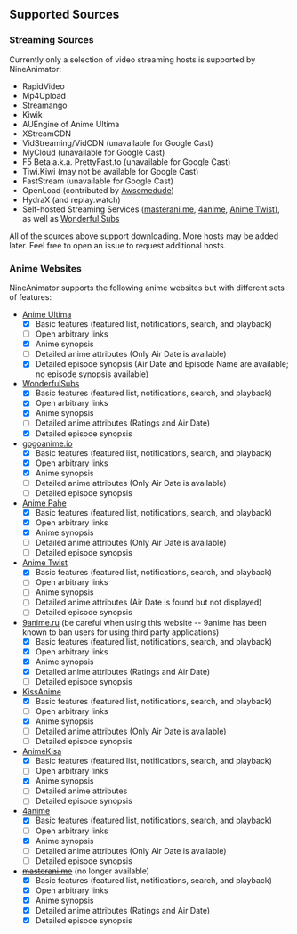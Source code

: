 ## Supported Sources

### Streaming Sources

Currently only a selection of video streaming hosts is supported by NineAnimator:

- RapidVideo
- Mp4Upload
- Streamango
- Kiwik
- AUEngine of Anime Ultima
- XStreamCDN
- VidStreaming/VidCDN (unavailable for Google Cast)
- MyCloud (unavailable for Google Cast)
- F5 Beta a.k.a. PrettyFast.to (unavailable for Google Cast)
- Tiwi.Kiwi (may not be available for Google Cast)
- FastStream (unavailable for Google Cast)
- OpenLoad (contributed by [Awsomedude](https://github.com/SuperMarcus/NineAnimator/commit/8d1c0fc196c04c0ca30c6d3b8281ea88b54ab08a))
- HydraX (and replay.watch)
- Self-hosted Streaming Services ([masterani.me](//masterani.me), [4anime](//4anime.to), [Anime Twist](//twist.moe)), as well as [Wonderful Subs](//wonderfulsubs.com)

All of the sources above support downloading. More hosts may be added later.
Feel free to open an issue to request additional hosts.

### Anime Websites

NineAnimator supports the following anime websites but with different sets
of features:

- [Anime Ultima](//animeultima.eu)
    - [x] Basic features (featured list, notifications, search, and playback)
    - [ ] Open arbitrary links
    - [x] Anime synopsis
    - [ ] Detailed anime attributes (Only Air Date is available)
    - [x] Detailed episode synopsis (Air Date and Episode Name are available; no episode synopsis available)
- [WonderfulSubs](//wonderfulsubs.com)
    - [x] Basic features (featured list, notifications, search, and playback)
    - [x] Open arbitrary links
    - [x] Anime synopsis
    - [ ] Detailed anime attributes (Ratings and Air Date)
    - [x] Detailed episode synopsis
- [gogoanime.io](//gogoanime.io)
    - [x] Basic features (featured list, notifications, search, and playback)
    - [x] Open arbitrary links
    - [x] Anime synopsis
    - [ ] Detailed anime attributes (Only Air Date is available)
    - [ ] Detailed episode synopsis
- [Anime Pahe](//animepahe.com)
    - [x] Basic features (featured list, notifications, search, and playback)
    - [x] Open arbitrary links
    - [x] Anime synopsis
    - [ ] Detailed anime attributes (Only Air Date is available)
    - [ ] Detailed episode synopsis
- [Anime Twist](//twist.moe)
    - [x] Basic features (featured list, notifications, search, and playback)
    - [ ] Open arbitrary links
    - [ ] Anime synopsis
    - [ ] Detailed anime attributes (Air Date is found but not displayed)
    - [ ] Detailed episode synopsis
- [9anime.ru](//9anime.ru) (be careful when using this website -- 9anime has been known to ban users for using third party applications)
    - [x] Basic features (featured list, notifications, search, and playback)
    - [x] Open arbitrary links
    - [x] Anime synopsis
    - [x] Detailed anime attributes (Ratings and Air Date)
    - [ ] Detailed episode synopsis
- [KissAnime](//kissanime.ru)
    - [x] Basic features (featured list, notifications, search, and playback)
    - [ ] Open arbitrary links
    - [x] Anime synopsis
    - [ ] Detailed anime attributes (Only Air Date is available)
    - [ ] Detailed episode synopsis
- [AnimeKisa](//animekisa.tv)
    - [x] Basic features (featured list, notifications, search, and playback)
    - [ ] Open arbitrary links
    - [x] Anime synopsis
    - [ ] Detailed anime attributes
    - [ ] Detailed episode synopsis
- [4anime](//4anime.to)
    - [x] Basic features (featured list, notifications, search, and playback)
    - [ ] Open arbitrary links
    - [x] Anime synopsis
    - [ ] Detailed anime attributes (Only Air Date is available)
    - [ ] Detailed episode synopsis
- ~~[masterani.me](//masterani.me)~~ (no longer available)
    - [x] Basic features (featured list, notifications, search, and playback)
    - [x] Open arbitrary links
    - [x] Anime synopsis
    - [x] Detailed anime attributes (Ratings and Air Date)
    - [x] Detailed episode synopsis
